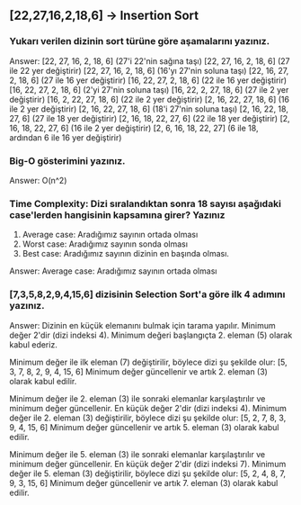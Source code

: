 ## [22,27,16,2,18,6] -> Insertion Sort
### Yukarı verilen dizinin sort türüne göre aşamalarını yazınız.
Answer:
[22, 27, 16, 2, 18, 6] (27'i 22'nin sağına taşı)
[22, 27, 16, 2, 18, 6] (27 ile 22 yer değiştirir)
[22, 27, 16, 2, 18, 6] (16'yı 27'nin soluna taşı)
[22, 16, 27, 2, 18, 6] (27 ile 16 yer değiştirir)
[16, 22, 27, 2, 18, 6] (22 ile 16 yer değiştirir)
[16, 22, 27, 2, 18, 6] (2'yi 27'nin soluna taşı)
[16, 22, 2, 27, 18, 6] (27 ile 2 yer değiştirir)
[16, 2, 22, 27, 18, 6] (22 ile 2 yer değiştirir)
[2, 16, 22, 27, 18, 6] (16 ile 2 yer değiştirir)
[2, 16, 22, 27, 18, 6] (18'i 27'nin soluna taşı)
[2, 16, 22, 18, 27, 6] (27 ile 18 yer değiştirir)
[2, 16, 18, 22, 27, 6] (22 ile 18 yer değiştirir)
[2, 16, 18, 22, 27, 6] (16 ile 2 yer değiştirir)
[2, 6, 16, 18, 22, 27] (6 ile 18, ardından 6 ile 16 yer değiştirir)

### Big-O gösterimini yazınız.
Answer: O(n^2)

### Time Complexity: Dizi sıralandıktan sonra 18 sayısı aşağıdaki case'lerden hangisinin kapsamına girer? Yazınız
1. Average case: Aradığımız sayının ortada olması
2. Worst case: Aradığımız sayının sonda olması
3. Best case: Aradığımız sayının dizinin en başında olması.
   
Answer: Average case: Aradığımız sayının ortada olması


### [7,3,5,8,2,9,4,15,6] dizisinin Selection Sort'a göre ilk 4 adımını yazınız.
Answer:
Dizinin en küçük elemanını bulmak için tarama yapılır. Minimum değer 2'dir (dizi indeksi 4).
Minimum değeri başlangıçta 2. eleman (5) olarak kabul ederiz.

Minimum değer ile ilk eleman (7) değiştirilir, böylece dizi şu şekilde olur: [5, 3, 7, 8, 2, 9, 4, 15, 6]
Minimum değer güncellenir ve artık 2. eleman (3) olarak kabul edilir.

Minimum değer ile 2. eleman (3) ile sonraki elemanlar karşılaştırılır ve minimum değer güncellenir. En küçük değer 2'dir (dizi indeksi 4).
Minimum değer ile 2. eleman (3) değiştirilir, böylece dizi şu şekilde olur: [5, 2, 7, 8, 3, 9, 4, 15, 6]
Minimum değer güncellenir ve artık 5. eleman (3) olarak kabul edilir.

Minimum değer ile 5. eleman (3) ile sonraki elemanlar karşılaştırılır ve minimum değer güncellenir. En küçük değer 2'dir (dizi indeksi 7).
Minimum değer ile 5. eleman (3) değiştirilir, böylece dizi şu şekilde olur: [5, 2, 4, 8, 7, 9, 3, 15, 6]
Minimum değer güncellenir ve artık 7. eleman (3) olarak kabul edilir.


